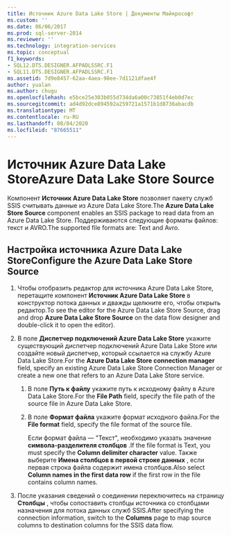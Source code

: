 ```yaml
---
title: Источник Azure Data Lake Store | Документы Майкрософт
ms.custom: ''
ms.date: 06/06/2017
ms.prod: sql-server-2014
ms.reviewer: ''
ms.technology: integration-services
ms.topic: conceptual
f1_keywords:
- SQL12.DTS.DESIGNER.AFPADLSSRC.F1
- SQL11.DTS.DESIGNER.AFPADLSSRC.F1
ms.assetid: 7d9e8457-62aa-4aea-98ee-7d1121dfae4f
author: yualan
ms.author: chugu
ms.openlocfilehash: e5bce25e303b055d734da6a00c73851f4eb0d7ec
ms.sourcegitcommit: ad4d92dce894592a259721a1571b1d8736abacdb
ms.translationtype: MT
ms.contentlocale: ru-RU
ms.lasthandoff: 08/04/2020
ms.locfileid: "87665511"
---
```

# <a name="azure-data-lake-store-source"></a><span data-ttu-id="d22ee-102">Источник Azure Data Lake Store</span><span class="sxs-lookup"><span data-stu-id="d22ee-102">Azure Data Lake Store Source</span></span>
  <span data-ttu-id="d22ee-103">Компонент **Источник Azure Data Lake Store** позволяет пакету служб SSIS считывать данные из Azure Data Lake Store.</span><span class="sxs-lookup"><span data-stu-id="d22ee-103">The **Azure Data Lake Store Source** component enables an SSIS package to read data from an Azure Data Lake Store.</span></span> <span data-ttu-id="d22ee-104">Поддерживаются следующие форматы файлов: текст и AVRO.</span><span class="sxs-lookup"><span data-stu-id="d22ee-104">The supported file formats are: Text and Avro.</span></span>
  
## <a name="configure-the-azure-data-lake-store-source"></a><span data-ttu-id="d22ee-105">Настройка источника Azure Data Lake Store</span><span class="sxs-lookup"><span data-stu-id="d22ee-105">Configure the Azure Data Lake Store Source</span></span> 
  
1.  <span data-ttu-id="d22ee-106">Чтобы отобразить редактор для источника Azure Data Lake Store, перетащите компонент **Источник Azure Data Lake Store** в конструктор потока данных и дважды щелкните его, чтобы открыть редактор.</span><span class="sxs-lookup"><span data-stu-id="d22ee-106">To see the editor for the Azure Data Lake Store Source, drag and drop **Azure Data Lake Store Source** on the data flow designer and double-click it to open the editor).</span></span>  
  
2.  <span data-ttu-id="d22ee-107">В поле **Диспетчер подключений Azure Data Lake Store** укажите существующий диспетчер подключений Azure Data Lake Store или создайте новый диспетчер, который ссылается на службу Azure Data Lake Store.</span><span class="sxs-lookup"><span data-stu-id="d22ee-107">For the **Azure Data Lake Store connection manager** field, specify an existing Azure Data Lake Store Connection Manager or create a new one that refers to an Azure Data Lake Store service.</span></span>  
  
    1.  <span data-ttu-id="d22ee-108">В поле **Путь к файлу** укажите путь к исходному файлу в Azure Data Lake Store.</span><span class="sxs-lookup"><span data-stu-id="d22ee-108">For the **File Path** field, specify the file path of the source file in Azure Data Lake Store.</span></span>   
  
    2.  <span data-ttu-id="d22ee-109">В поле **Формат файла** укажите формат исходного файла.</span><span class="sxs-lookup"><span data-stu-id="d22ee-109">For the **File format** field, specify the file format of the source file.</span></span>  
  
        <span data-ttu-id="d22ee-110">Если формат файла — "Текст", необходимо указать значение **символа-разделителя столбцов** .</span><span class="sxs-lookup"><span data-stu-id="d22ee-110">If the file format is Text, you must specify the **Column delimiter character** value.</span></span> <span data-ttu-id="d22ee-111">Также выберите **Имена столбцов в первой строке данных** , если первая строка файла содержит имена столбцов.</span><span class="sxs-lookup"><span data-stu-id="d22ee-111">Also select **Column names in the first data row** if the first row in the file contains column names.</span></span>  
  
3.  <span data-ttu-id="d22ee-112">После указания сведений о соединении переключитесь на страницу **Столбцы** , чтобы сопоставить столбцы источника со столбцами назначения для потока данных служб SSIS.</span><span class="sxs-lookup"><span data-stu-id="d22ee-112">After specifying the connection information, switch to the **Columns** page to map source columns to destination columns for the SSIS data flow.</span></span>  
